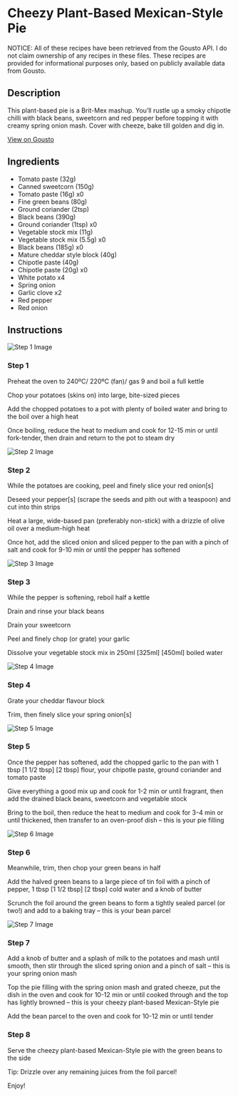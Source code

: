 # Cheezy Plant-Based Mexican-Style Pie

NOTICE: All of these recipes have been retrieved from the Gousto API. I do not claim ownership of any recipes in these files. These recipes are provided for informational purposes only, based on publicly available data from Gousto.

## Description

This plant-based pie is a Brit-Mex mashup. You’ll rustle up a smoky chipotle chilli with black beans, sweetcorn and red pepper before topping it with creamy spring onion mash. Cover with cheeze, bake till golden and dig in.

[View on Gousto](https://www.gousto.co.uk/recipes/cookbook/cheezy-plant-based-mexican-pie)

## Ingredients

- Tomato paste (32g)
- Canned sweetcorn (150g)
- Tomato paste (16g) x0
- Fine green beans (80g)
- Ground coriander (2tsp)
- Black beans (390g)
- Ground coriander (1tsp) x0
- Vegetable stock mix (11g)
- Vegetable stock mix (5.5g) x0
- Black beans (185g) x0
- Mature cheddar style block (40g)
- Chipotle paste (40g)
- Chipotle paste (20g) x0
- White potato x4
- Spring onion
- Garlic clove x2
- Red pepper
- Red onion

## Instructions

![Step 1 Image](https://production-media.gousto.co.uk/cms/recipe-step-image/step-1-copy-1679047449592-x200.jpg)

### Step 1

Preheat the oven to 240ºC/ 220ºC (fan)/ gas 9 and boil a full kettle

Chop your potatoes (skins on) into large, bite-sized pieces

Add the chopped potatoes to a pot with plenty of boiled water and bring to the boil over a high heat

Once boiling, reduce the heat to medium and cook for 12-15 min or until fork-tender, then drain and return to the pot to steam dry

![Step 2 Image](https://production-media.gousto.co.uk/cms/recipe-step-image/step-2-copy-1679047453976-x200.jpg)

### Step 2

While the potatoes are cooking, peel and finely slice your red onion[s]

Deseed your pepper[s] (scrape the seeds and pith out with a teaspoon) and cut into thin strips

Heat a large, wide-based pan (preferably non-stick) with a drizzle of olive oil over a medium-high heat

Once hot, add the sliced onion and sliced pepper to the pan with a pinch of salt and cook for 9-10 min or until the pepper has softened

![Step 3 Image](https://production-media.gousto.co.uk/cms/recipe-step-image/step-3-copy-1679047457234-x200.jpg)

### Step 3

While the pepper is softening, reboil half a kettle

Drain and rinse your black beans

Drain your sweetcorn

Peel and finely chop (or grate) your garlic

Dissolve your vegetable stock mix in 250ml <span class="text-purple">[325ml]</span><span class="text-danger"> [450ml] </span>boiled water

![Step 4 Image](https://production-media.gousto.co.uk/cms/recipe-step-image/step-4-copy-1679047463384-x200.jpg)

### Step 4

Grate your cheddar flavour block

Trim, then finely slice your spring onion[s]

![Step 5 Image](https://production-media.gousto.co.uk/cms/recipe-step-image/step-5-copy-1679047466427-x200.jpg)

### Step 5

Once the pepper has softened, add the chopped garlic to the pan with 1 tbsp<span class="text-purple"> [1 1/2 tbsp]</span> <span class="text-danger">[2 tbsp] </span>flour, your chipotle paste, ground coriander and tomato paste

Give everything a good mix up and cook for 1-2 min or until fragrant, then add the drained black beans, sweetcorn and vegetable stock

Bring to the boil, then reduce the heat to medium and cook for 3-4 min or until thickened, then transfer to an oven-proof dish – this is your pie filling

![Step 6 Image](https://production-media.gousto.co.uk/cms/recipe-step-image/step-6-copy-1679047472298-x200.jpg)

### Step 6

Meanwhile, trim, then chop your green beans in half

Add the halved green beans to a large piece of tin foil with a pinch of pepper, 1 tbsp <span class="text-purple">[1 1/2 tbsp]</span><span class="text-danger"> [2 tbsp]</span> cold water and a knob of butter

Scrunch the foil around the green beans to form a tightly sealed parcel (or two!) and add to a baking tray – this is your bean parcel

![Step 7 Image](https://production-media.gousto.co.uk/cms/recipe-step-image/step-7-copy-1679047477504-x200.jpg)

### Step 7

Add a knob of butter and a splash of milk to the potatoes and mash until smooth, then stir through the sliced spring onion and a pinch of salt – this is your spring onion mash

Top the pie filling with the spring onion mash and grated cheeze, put the dish in the oven and cook for 10-12 min or until cooked through and the top has lightly browned – this is your cheezy plant-based Mexican-Style pie

Add the bean parcel to the oven and cook for 10-12 min or until tender

### Step 8

Serve the cheezy plant-based Mexican-Style pie with the green beans to the side

Tip: Drizzle over any remaining juices from the foil parcel!

Enjoy!

